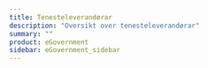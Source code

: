 ```yaml
---
title: Tenesteleverandørar
description: "Oversikt over tenesteleverandørar"
summary: ""
product: eGovernment
sidebar: eGovernment_sidebar
---
```


